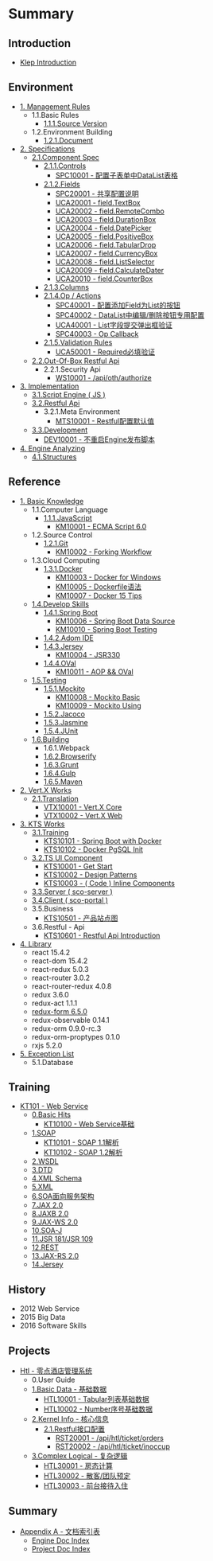 # Summary

## Introduction

* [Klep Introduction](README.md)

## Environment

* [1. Management Rules](environment/documentation-rules.md)
  * 1.1.Basic Rules
    * [1.1.1.Source Version](environment/documentation-rules/111source-version.md)
  * 1.2.Environment Building
    * [1.2.1.Document](environment/documentation-rules/121document.md)
* [2. Specifications](environment/specifications.md)
  * [2.1.Component Spec](environment/specifications/21component-spec.md)
    * [2.1.1.Controls](environment/specifications/211controls.md)
      * [SPC10001 - 配置子表单中DataList表格](environment/specifications/211controls/uca10001ff1a-pei-zhi-zi-biao-dan-zhong-datalist-biao-ge.md)
    * [2.1.2.Fields](environment/specifications/212fields.md)
      * [SPC20001 - 共享配置说明](environment/specifications/212fields/spc20001-shared-configuration.md)
      * [UCA20001 - field.TextBox](environment/specifications/212fields/uca10001-fieldtextbox.md)
      * [UCA20002 - field.RemoteCombo](environment/specifications/212fields/uca20002-fieldremotecombo.md)
      * [UCA20003 - field.DurationBox](environment/specifications/212fields/uca20003-fielddurationbox.md)
      * [UCA20004 - field.DatePicker](environment/specifications/212fields/uca20004-fielddatepicker.md)
      * [UCA20005 - field.PositiveBox](environment/specifications/212fields/uca20005-fieldpositivebox.md)
      * [UCA20006 - field.TabularDrop](environment/specifications/212fields/uca20006-fieldtabulardrop.md)
      * [UCA20007 - field.CurrencyBox](environment/specifications/212fields/uca20007-fieldcurrencybox.md)
      * [UCA20008 - field.ListSelector](environment/specifications/212fields/uca20008-fieldlistselector.md)
      * [UCA20009 - field.CalculateDater](environment/specifications/212fields/uca20009-fieldcalculatedater.md)
      * [UCA20010 - field.CounterBox](environment/specifications/212fields/uca20010-fieldcounterbox.md)
    * [2.1.3.Columns](environment/specifications/213columns.md)
    * [2.1.4.Op / Actions](environment/specifications/214op-actions.md)
      * [SPC40001 - 配置添加Field为List的按钮](environment/specifications/214op-actions/spc40001-list-button.md)
      * [SPC40002 - DataList中编辑/删除按钮专用配置](environment/specifications/214op-actions/spc40002-linkbar.md)
      * [UCA40001 - List字段提交弹出框验证](environment/specifications/214op-actions/uca40001-list-validation.md)
      * [SPC40003 - Op Callback](environment/specifications/214op-actions/spc40003-op-callback.md)
    * [2.1.5.Validation Rules](environment/specifications/215validation-rules.md)
      * [UCA50001 - Required必填验证](environment/specifications/215validation-rules/uca50001-required.md)
  * [2.2.Out-Of-Box Restful Api](environment/specifications/22out-of-box-restful-api.md)
    * 2.2.1.Security Api
      * [WS10001 - /api/oth/authorize](environment/specifications/22out-of-box-restful-api/ws10001-apiothauthorize.md)
* [3. Implementation](environment/implementation.md)
  * [3.1.Script Engine \( JS \)](environment/implementation/31script-engine.md)
  * [3.2.Restful Api](environment/implementation/32restful-configuration.md)
    * 3.2.1.Meta Environment
      * [MTS10001 - Restful配置默认值](environment/implementation/32restful-configuration/vtx10001-default-values.md)
  * [3.3.Development](environment/implementation/33development.md)
    * [DEV10001 - 不重启Engine发布脚本](environment/implementation/dev10001-bu-zhong-qi-engine-fa-bu-jiao-ben.md)
* [4. Engine Analyzing](environment/engine-analyzing.md)
  * [4.1.Structures](environment/engine-analyzing/41structures.md)

## Reference

* [1. Basic Knowledge](reference/basic-knowledge.md)
  * 1.1.Computer Language
    * [1.1.1.JavaScript](reference/basic-knowledge/11javascript-library.md)
      * [KM10001 - ECMA Script 6.0](reference/basic-knowledge/11javascript-library/111ecma-60.md)
  * 1.2.Source Control
    * [1.2.1.Git](reference/basic-knowledge/121git.md)
      * [KM10002 - Forking Workflow](reference/basic-knowledge/121git/km10002-forking-workflow.md)
  * 1.3.Cloud Computing
    * [1.3.1.Docker](reference/basic-knowledge/131docker.md)
      * [KM10003 - Docker for Windows](reference/basic-knowledge/131docker/km10003-docker-for-windows.md)
      * [KM10005 - Dockerfile语法](reference/basic-knowledge/131docker/km10005-dockerfileyu-fa.md)
      * [KM10007 - Docker 15 Tips](reference/basic-knowledge/131docker/km10007-docker-15-tips.md)
  * [1.4.Develop Skills](reference/basic-knowledge/14develop-skills.md)
    * [1.4.1.Spring Boot](reference/basic-knowledge/141spring-boot.md)
      * [KM10006 - Spring Boot Data Source](reference/basic-knowledge/141spring-boot/km10006-spring-boot-data-source.md)
      * [KM10010 - Spring Boot Testing](reference/basic-knowledge/141spring-boot/km10010-spring-boot-testing.md)
    * [1.4.2.Adom IDE](reference/basic-knowledge/142adom-ide.md)
    * [1.4.3.Jersey](reference/basic-knowledge/143jersey.md)
      * [KM10004 - JSR330](reference/basic-knowledge/143jersey/km10004-jsr330.md)
    * [1.4.4.OVal](reference/basic-knowledge/144oval.md)
      * [KM10011 - AOP && OVal](reference/basic-knowledge/144oval/km10011-aop-andand-oval.md)
  * [1.5.Testing](reference/basic-knowledge/15testing.md)
    * [1.5.1.Mockito](reference/basic-knowledge/15testing/151mockito.md)
      * [KM10008 - Mockito Basic](reference/basic-knowledge/15testing/151mockito/km10008-junit-and-mockito-basic.md)
      * [KM10009 - Mockito Using](reference/basic-knowledge/15testing/151mockito/km10009-mock-using.md)
    * [1.5.2.Jacoco](reference/basic-knowledge/15testing/152jacoco.md)
    * [1.5.3.Jasmine](reference/basic-knowledge/15testing/153jasmine.md)
    * [1.5.4.JUnit](reference/basic-knowledge/15testing/154junit.md)
  * [1.6.Building](reference/basic-knowledge/16building.md)
    * 1.6.1.Webpack
    * [1.6.2.Browserify](reference/basic-knowledge/162browserify.md)
    * [1.6.3.Grunt](reference/basic-knowledge/163grunt.md)
    * [1.6.4.Gulp](reference/basic-knowledge/164gulp.md)
    * [1.6.5.Maven](reference/basic-knowledge/165maven.md)
* [2. Vert.X Works](reference/external-courses.md)
  * [2.1.Translation](reference/external-courses/21translation.md)
    * [VTX10001 - Vert.X Core](reference/external-courses/21translation/vtx10001-vertx-core.md)
    * [VTX10002 - Vert.X Web](reference/external-courses/21translation/vtx10002-vertx-web.md)
* [3. KTS Works](reference/3kts-works.md)
  * [3.1.Training](reference/3kts-works/31training.md)
    * [KTS10101 - Spring Boot with Docker](reference/3kts-works/31training/kts10002-spring-boot-with-docker.md)
    * [KTS10102 - Docker PgSQL Init](reference/3kts-works/31training/kts10102-docker-pgsql-init.md)
  * [3.2.TS UI Component](reference/3kts-works/32ts-ui-component.md)
    * [KTS10001 - Get Start](reference/3kts-works/32ts-ui-component/kts10001-get-start.md)
    * [KTS10002 - Design Patterns](reference/3kts-works/32ts-ui-component/kts10002-design-principles.md)
    * [KTS10003 - \( Code \) Inline Components](reference/3kts-works/32ts-ui-component/kts10003-inline-components.md)
  * [3.3.Server \( sco-server \)](reference/3kts-works/33server-sco-server.md)
  * [3.4.Client \( sco-portal \)](reference/3kts-works/34client-sco-portal.md)
  * 3.5.Business
    * [KTS10501 - 产品站点图](reference/3kts-works/kts10501-chan-pin-zhan-dian-tu.md)
  * 3.6.Restful - Api
    * [KTS10601 - Restful Api Introduction](reference/3kts-works/kts10601-restful-api-introduction.md)
* [4. Library](reference/library.md)
  * react 15.4.2
  * react-dom 15.4.2
  * react-redux 5.0.3
  * react-router 3.0.2
  * react-router-redux 4.0.8
  * redux 3.6.0
  * redux-act 1.1.1
  * [redux-form 6.5.0](reference/library/redux-form-650.md)
  * redux-observable 0.14.1
  * redux-orm 0.9.0-rc.3
  * redux-orm-proptypes 0.1.0
  * rxjs 5.2.0
* [5. Exception List](reference/exception-list.md)
  * 5.1.Database

## Training

* [KT101 - Web Service](training/kt101-web-service.md)
  * [0.Basic Hits](training/kt101-web-service/0basic-hits.md)
    * [KT10100 - Web Service基础](training/kt101-web-service/0basic-hits/kt10100-web-serviceji-chu.md)
  * [1.SOAP](training/kt101-web-service/soap.md)
    * [KT10101 - SOAP 1.1解析](training/kt101-web-service/soap/kt10101-soap-11jie-xi.md)
    * [KT10102 - SOAP 1.2解析](training/kt101-web-service/soap/kt10102-soap-12jie-xi.md)
  * [2.WSDL](training/kt101-web-service/2wsdl.md)
  * [3.DTD](training/kt101-web-service/3dtd.md)
  * [4.XML Schema](training/kt101-web-service/4xml-schema.md)
  * [5.XML](training/kt101-web-service/5xml.md)
  * [6.SOA面向服务架构](training/kt101-web-service/6soa.md)
  * [7.JAX 2.0](training/kt101-web-service/7jax-20.md)
  * [8.JAXB 2.0](training/kt101-web-service/8jaxb-20.md)
  * [9.JAX-WS 2.0](training/kt101-web-service/9jax-ws-20.md)
  * [10.SOA-J](training/kt101-web-service/10soa-j.md)
  * [11.JSR 181/JSR 109](training/kt101-web-service/11jsr-181jsr-109.md)
  * [12.REST](training/kt101-web-service/12richardson-maturity.md)
  * [13.JAX-RS 2.0](training/kt101-web-service/13jax-rs-20.md)
  * [14.Jersey](training/kt101-web-service/14jersey.md)

## History

* 2012 Web Service
* 2015 Big Data
* 2016 Software Skills

## Projects

* [Htl - 零点酒店管理系统](projects/hotel-system.md)
  * 0.User Guide
  * [1.Basic Data - 基础数据](projects/hotel-system/1basic-data-ji-chu-shu-ju.md)
    * [HTL10001 - Tabular列表基础数据](projects/hotel-system/11basic-data/11tabular-data.md)
    * [HTL10002 - Number序号基础数据](projects/hotel-system/11basic-data/htl10002-numberxu-hao-ji-chu-shu-ju.md)
  * [2.Kernel Info - 核心信息](projects/hotel-system/2assist-data-fu-zhu-shu-ju.md)
    * [2.1.Restful接口配置](projects/hotel-system/21restfuljie-kou-pei-zhi.md)
      * [RST20001 - /api/htl/ticket/orders](projects/hotel-system/21restfuljie-kou-pei-zhi/rst20001-apihtlticketorders.md)
      * [RST20002 - /api/htl/ticket/inoccup](projects/hotel-system/21restfuljie-kou-pei-zhi/rst20002-apihtlticketinoccup.md)
  * [3.Complex Logical - 复杂逻辑](projects/hotel-system/2complex-logical.md)
    * [HTL30001 - 房态计算](projects/hotel-system/htl20001-fang-tai-ji-suan-shuo-ming.md)
    * [HTL30002 - 散客/团队预定](projects/hotel-system/htl30002-san-5ba2-tuan-dui-yu-ding.md)
    * [HTL30003 - 前台接待入住](projects/hotel-system/htl30003-qian-tai-jie-dai-ru-zhu.md)

## Summary

* [Appendix A - 文档索引表](summary/appendix-a-wen-dang-suo-yin-biao.md)
  * [Engine Doc Index](summary/engine-doc-index.md)
  * [Project Doc Index](summary/project-doc-index.md)

